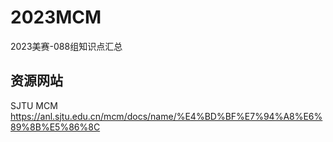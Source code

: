 # 2023MCM
2023美赛-088组知识点汇总
## 资源网站
SJTU MCM https://anl.sjtu.edu.cn/mcm/docs/name/%E4%BD%BF%E7%94%A8%E6%89%8B%E5%86%8C
